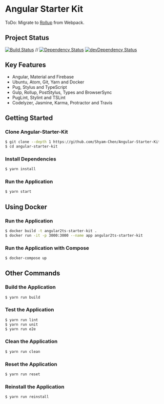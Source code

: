 # Angular Starter Kit

ToDo: Migrate to [Rollup](https://github.com/rollup/rollup) from Webpack.

## Project Status
[![Build Status](https://travis-ci.org/Shyam-Chen/Angular-Starter-Kit.svg?branch=master)](https://travis-ci.org/Shyam-Chen/Angular-Starter-Kit)
 //
[![Dependency Status](https://david-dm.org/Shyam-Chen/Angular-Starter-Kit.svg)](https://david-dm.org/Shyam-Chen/Angular-Starter-Kit)
[![devDependency Status](https://david-dm.org/Shyam-Chen/Angular-Starter-Kit/dev-status.svg)](https://david-dm.org/Shyam-Chen/Angular-Starter-Kit?type=dev)

## Key Features
* Angular, Material and Firebase
* Ubuntu, Atom, Git, Yarn and Docker
* Pug, Stylus and TypeScript
* Gulp, Rollup, PostStylus, Types and BrowserSync
* PugLint, Stylint and TSLint
* Codelyzer, Jasmine, Karma, Protractor and Travis

## Getting Started

### Clone Angular-Starter-Kit
```bash
$ git clone --depth 1 https://github.com/Shyam-Chen/Angular-Starter-Kit.git
$ cd angular-starter-kit
```

### Install Dependencies
```bash
$ yarn install
```

### Run the Application
```bash
$ yarn start
```

## Using Docker

### Run the Application
```bash
$ docker build -t angular2ts-starter-kit .
$ docker run -it -p 3000:3000 --name app angular2ts-starter-kit
```

### Run the Application with Compose
```bash
$ docker-compose up
```

## Other Commands

### Build the Application
```bash
$ yarn run build
```

### Test the Application
```bash
$ yarn run lint
$ yarn run unit
$ yarn run e2e
```

### Clean the Application
```bash
$ yarn run clean
```

### Reset the Application
```bash
$ yarn run reset
```

### Reinstall the Application
```bash
$ yarn run reinstall
```
